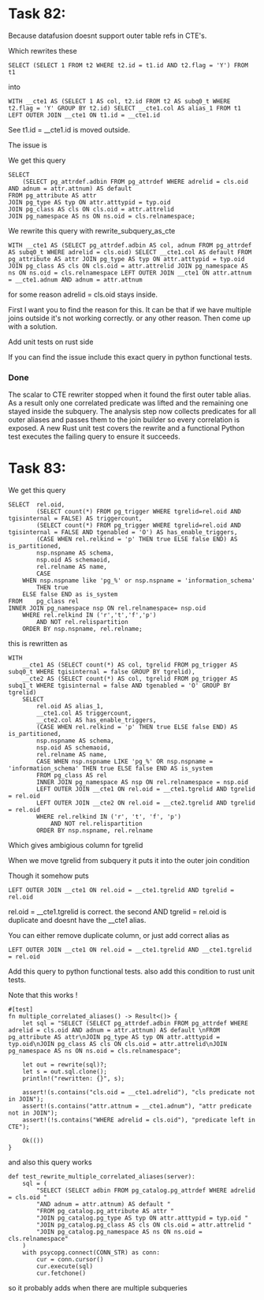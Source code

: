# Task 82:

Because datafusion doesnt support outer table refs in CTE's.

Which rewrites these 

```
SELECT (SELECT 1 FROM t2 WHERE t2.id = t1.id AND t2.flag = 'Y') FROM t1
```

into 

```
WITH __cte1 AS (SELECT 1 AS col, t2.id FROM t2 AS subq0_t WHERE t2.flag = 'Y' GROUP BY t2.id) SELECT __cte1.col AS alias_1 FROM t1 LEFT OUTER JOIN __cte1 ON t1.id = __cte1.id
```

See t1.id = __cte1.id is moved outside.

The issue is 

We get this query
```
SELECT
    (SELECT pg_attrdef.adbin FROM pg_attrdef WHERE adrelid = cls.oid AND adnum = attr.attnum) AS default
FROM pg_attribute AS attr
JOIN pg_type AS typ ON attr.atttypid = typ.oid
JOIN pg_class AS cls ON cls.oid = attr.attrelid
JOIN pg_namespace AS ns ON ns.oid = cls.relnamespace;
```

We rewrite this query with rewrite_subquery_as_cte 

```
WITH __cte1 AS (SELECT pg_attrdef.adbin AS col, adnum FROM pg_attrdef AS subq0_t WHERE adrelid = cls.oid) SELECT __cte1.col AS default FROM pg_attribute AS attr JOIN pg_type AS typ ON attr.atttypid = typ.oid JOIN pg_class AS cls ON cls.oid = attr.attrelid JOIN pg_namespace AS ns ON ns.oid = cls.relnamespace LEFT OUTER JOIN __cte1 ON attr.attnum = __cte1.adnum AND adnum = attr.attnum
```

for some reason adrelid = cls.oid stays inside.

First I want you to find the reason for this. It can be that if we have multiple joins outside it's not working correctly. or any other reason. Then come up with a solution.

Add unit tests on rust side

If you can find the issue include this exact query in python functional tests. 

### Done

The scalar to CTE rewriter stopped when it found the first outer table alias.
As a result only one correlated predicate was lifted and the remaining one
stayed inside the subquery. The analysis step now collects predicates for all
outer aliases and passes them to the join builder so every correlation is
exposed. A new Rust unit test covers the rewrite and a functional Python test
executes the failing query to ensure it succeeds.


# Task 83:

We get this query
```
SELECT  rel.oid,
        (SELECT count(*) FROM pg_trigger WHERE tgrelid=rel.oid AND tgisinternal = FALSE) AS triggercount,
        (SELECT count(*) FROM pg_trigger WHERE tgrelid=rel.oid AND tgisinternal = FALSE AND tgenabled = 'O') AS has_enable_triggers,
        (CASE WHEN rel.relkind = 'p' THEN true ELSE false END) AS is_partitioned,
        nsp.nspname AS schema,
        nsp.oid AS schemaoid,
        rel.relname AS name,
        CASE
    WHEN nsp.nspname like 'pg_%' or nsp.nspname = 'information_schema'
        THEN true
    ELSE false END as is_system
FROM    pg_class rel
INNER JOIN pg_namespace nsp ON rel.relnamespace= nsp.oid
    WHERE rel.relkind IN ('r','t','f','p')
        AND NOT rel.relispartition
    ORDER BY nsp.nspname, rel.relname;
```

this is rewritten as 

```
WITH 
    __cte1 AS (SELECT count(*) AS col, tgrelid FROM pg_trigger AS subq0_t WHERE tgisinternal = false GROUP BY tgrelid), 
    __cte2 AS (SELECT count(*) AS col, tgrelid FROM pg_trigger AS subq1_t WHERE tgisinternal = false AND tgenabled = 'O' GROUP BY tgrelid) 
    SELECT 
        rel.oid AS alias_1, 
        __cte1.col AS triggercount, 
        __cte2.col AS has_enable_triggers, 
        (CASE WHEN rel.relkind = 'p' THEN true ELSE false END) AS is_partitioned, 
        nsp.nspname AS schema, 
        nsp.oid AS schemaoid, 
        rel.relname AS name, 
        CASE WHEN nsp.nspname LIKE 'pg_%' OR nsp.nspname = 'information_schema' THEN true ELSE false END AS is_system 
        FROM pg_class AS rel 
        INNER JOIN pg_namespace AS nsp ON rel.relnamespace = nsp.oid 
        LEFT OUTER JOIN __cte1 ON rel.oid = __cte1.tgrelid AND tgrelid = rel.oid 
        LEFT OUTER JOIN __cte2 ON rel.oid = __cte2.tgrelid AND tgrelid = rel.oid 
        WHERE rel.relkind IN ('r', 't', 'f', 'p') 
            AND NOT rel.relispartition 
        ORDER BY nsp.nspname, rel.relname
```

Which gives ambigious column for tgrelid


When we move tgrelid from subquery it puts it into the outer join condition

Though it somehow puts 

```
LEFT OUTER JOIN __cte1 ON rel.oid = __cte1.tgrelid AND tgrelid = rel.oid 
```

rel.oid = __cte1.tgrelid is correct. the second AND tgrelid = rel.oid is duplicate and doesnt have the __cte1 alias.

You can either remove duplicate column, or just add correct alias as 

```
LEFT OUTER JOIN __cte1 ON rel.oid = __cte1.tgrelid AND __cte1.tgrelid = rel.oid 
```

Add this query to python functional tests. also add this condition to rust unit tests.

Note that this works !

    #[test]
    fn multiple_correlated_aliases() -> Result<()> {
        let sql = "SELECT (SELECT pg_attrdef.adbin FROM pg_attrdef WHERE adrelid = cls.oid AND adnum = attr.attnum) AS default \nFROM pg_attribute AS attr\nJOIN pg_type AS typ ON attr.atttypid = typ.oid\nJOIN pg_class AS cls ON cls.oid = attr.attrelid\nJOIN pg_namespace AS ns ON ns.oid = cls.relnamespace";

        let out = rewrite(sql)?;
        let s = out.sql.clone();
        println!("rewritten: {}", s);

        assert!(s.contains("cls.oid = __cte1.adrelid"), "cls predicate not in JOIN");
        assert!(s.contains("attr.attnum = __cte1.adnum"), "attr predicate not in JOIN");
        assert!(!s.contains("WHERE adrelid = cls.oid"), "predicate left in CTE");

        Ok(())
    }

and also this query works 
```
def test_rewrite_multiple_correlated_aliases(server):
    sql = (
        "SELECT (SELECT adbin FROM pg_catalog.pg_attrdef WHERE adrelid = cls.oid "
        "AND adnum = attr.attnum) AS default "
        "FROM pg_catalog.pg_attribute AS attr "
        "JOIN pg_catalog.pg_type AS typ ON attr.atttypid = typ.oid "
        "JOIN pg_catalog.pg_class AS cls ON cls.oid = attr.attrelid "
        "JOIN pg_catalog.pg_namespace AS ns ON ns.oid = cls.relnamespace"
    )
    with psycopg.connect(CONN_STR) as conn:
        cur = conn.cursor()
        cur.execute(sql)
        cur.fetchone()
```

so it probably adds when there are multiple subqueries